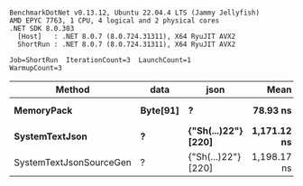 ```

BenchmarkDotNet v0.13.12, Ubuntu 22.04.4 LTS (Jammy Jellyfish)
AMD EPYC 7763, 1 CPU, 4 logical and 2 physical cores
.NET SDK 8.0.303
  [Host]   : .NET 8.0.7 (8.0.724.31311), X64 RyuJIT AVX2
  ShortRun : .NET 8.0.7 (8.0.724.31311), X64 RyuJIT AVX2

Job=ShortRun  IterationCount=3  LaunchCount=1  
WarmupCount=3  

```
| Method                  | data     | json                | Mean        | Error     | StdDev   | Min         | Max         | Gen0   | Allocated |
|------------------------ |--------- |-------------------- |------------:|----------:|---------:|------------:|------------:|-------:|----------:|
| **MemoryPack**              | **Byte[91]** | **?**                   |    **78.93 ns** |  **19.22 ns** | **1.054 ns** |    **78.26 ns** |    **80.15 ns** | **0.0019** |     **168 B** |
| **SystemTextJson**          | **?**        | **{&quot;Sh(...)22&quot;} [220]** | **1,171.12 ns** | **178.31 ns** | **9.774 ns** | **1,163.72 ns** | **1,182.20 ns** | **0.0019** |     **168 B** |
| SystemTextJsonSourceGen | ?        | {&quot;Sh(...)22&quot;} [220] | 1,198.17 ns |  18.66 ns | 1.023 ns | 1,197.46 ns | 1,199.34 ns | 0.0019 |     168 B |
